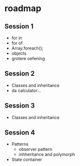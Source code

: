 # roadmap

## Session 1

- for in
- for of
- Array.foreach();
- objects
- grotere oefening

## Session 2
- Classes and inheritance
- da calculator...

## Session 3

- Classes and inheritance


## Session 4

- Patterns
    - observer pattern
    - inhheritance and polymorph
- State container


